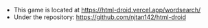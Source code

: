 - This game is located at https://html-droid.vercel.app/wordsearch/
- Under the repository: https://github.com/njtan142/html-droid
